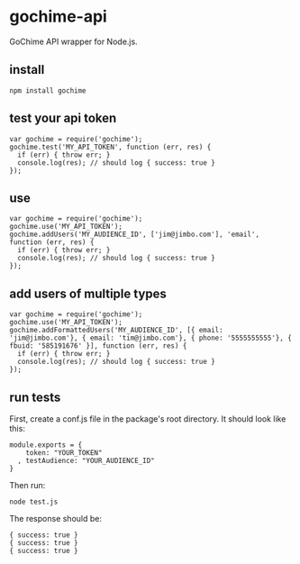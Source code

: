 # gochime-api

GoChime API wrapper for Node.js.

## install

    npm install gochime

## test your api token

    var gochime = require('gochime');
    gochime.test('MY_API_TOKEN', function (err, res) {
      if (err) { throw err; }
      console.log(res); // should log { success: true }
    });

## use

    var gochime = require('gochime');
    gochime.use('MY_API_TOKEN');
    gochime.addUsers('MY_AUDIENCE_ID', ['jim@jimbo.com'], 'email', function (err, res) {
      if (err) { throw err; }
      console.log(res); // should log { success: true }
    });

## add users of multiple types

    var gochime = require('gochime');
    gochime.use('MY_API_TOKEN');
    gochime.addFormattedUsers('MY_AUDIENCE_ID', [{ email: 'jim@jimbo.com'}, { email: 'tim@jimbo.com'}, { phone: '5555555555'}, { fbuid: '585191676' }], function (err, res) {
      if (err) { throw err; }
      console.log(res); // should log { success: true }
    });

## run tests

First, create a conf.js file in the package's root directory. It should look like this:

    module.exports = {
        token: "YOUR_TOKEN"
      , testAudience: "YOUR_AUDIENCE_ID"
    }

Then run:
    
    node test.js

The response should be:

    { success: true }
    { success: true }
    { success: true }